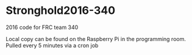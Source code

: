 # Stronghold2016-340
2016 code for FRC team 340

Local copy can be found on the Raspberry Pi in the programming room. Pulled every 5 minutes via a cron job
